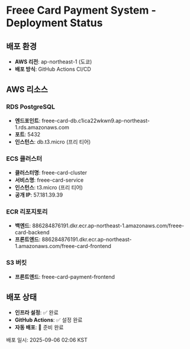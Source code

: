 # Freee Card Payment System - Deployment Status

## 배포 환경
- **AWS 리전**: ap-northeast-1 (도쿄)
- **배포 방식**: GitHub Actions CI/CD

## AWS 리소스
### RDS PostgreSQL
- **엔드포인트**: freee-card-db.c1ica22wkwn9.ap-northeast-1.rds.amazonaws.com
- **포트**: 5432
- **인스턴스**: db.t3.micro (프리 티어)

### ECS 클러스터
- **클러스터명**: freee-card-cluster
- **서비스명**: freee-card-service  
- **인스턴스**: t3.micro (프리 티어)
- **공개 IP**: 57.181.39.39

### ECR 리포지토리
- **백엔드**: 886284876191.dkr.ecr.ap-northeast-1.amazonaws.com/freee-card-backend
- **프론트엔드**: 886284876191.dkr.ecr.ap-northeast-1.amazonaws.com/freee-card-frontend

### S3 버킷
- **프론트엔드**: freee-card-payment-frontend

## 배포 상태
- **인프라 설정**: ✅ 완료
- **GitHub Actions**: ✅ 설정 완료
- **자동 배포**: 🚀 준비 완료

배포 일시: 2025-09-06 02:06 KST